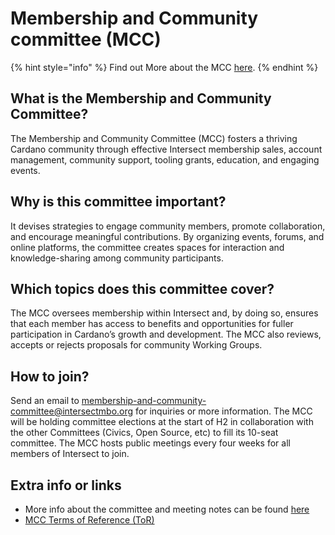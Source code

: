 # Membership and Community committee (MCC)

{% hint style="info" %}
Find out More about the MCC [here](https://intersect.gitbook.io/community-and-membership-committee).
{% endhint %}

## What is the Membership and Community Committee?

The Membership and Community Committee (MCC) fosters a thriving Cardano community through effective Intersect membership sales, account management, community support, tooling grants, education, and engaging events.

## Why is this committee important?

It devises strategies to engage community members, promote collaboration, and encourage meaningful contributions. By organizing events, forums, and online platforms, the committee creates spaces for interaction and knowledge-sharing among community participants.

## Which topics does this committee cover?

The MCC oversees membership within Intersect and, by doing so, ensures that each member has access to benefits and opportunities for fuller participation in Cardano’s growth and development. The MCC also reviews, accepts or rejects proposals for community Working Groups.

## How to join?

Send an email to [membership-and-community-committee@intersectmbo.org](mailto:membership-and-community-committee@intersectmbo.org)  for inquiries or more information. The MCC will be holding committee elections at the start of H2 in collaboration with the other Committees (Civics, Open Source, etc) to fill its 10-seat committee. The MCC hosts public meetings every four weeks for all members of Intersect to join.

## Extra info or links

* More info about the committee and meeting notes can be found [here](https://app.gitbook.com/o/Prbm1mtkwSsGWSvG1Bfd/s/ZqouSToCJnFmpkx5WZw5/)
* [MCC ](https://docs.google.com/presentation/d/1gvaSrd7tJ6B5e0JIwaus0Yj6DXDcENT3gJwPCad83NQ/edit?usp=sharing)[Terms of Reference (ToR)](https://docs.google.com/presentation/d/1gvaSrd7tJ6B5e0JIwaus0Yj6DXDcENT3gJwPCad83NQ/edit?usp=sharing)
